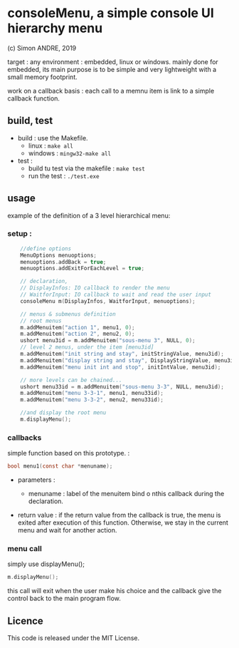 # consoleMenu, a simple console UI hierarchy menu

(c) Simon ANDRE, 2019

target : any environment : embedded, linux or windows.
mainly done for embedded, its main purpose is to be simple and very lightweight with a small memory footprint.

work on a callback basis : each call to a memnu item is link to a simple callback function.



## build, test

+ build : use the Makefile.
  + linux : `make all`
  + windows : `mingw32-make all`
+ test : 
  + build tu test via the makefile : `make test`
  + run the test : `./test.exe`


## usage

example of the definition of a 3 level hierarchical menu:
### setup : 
```c
    //define options
    MenuOptions menuoptions;
    menuoptions.addBack = true;
    menuoptions.addExitForEachLevel = true;

    // declaration,
    // DisplayInfos: IO callback to render the menu
    // WaitforInput: IO callback to wait and read the user input
    consoleMenu m(DisplayInfos, WaitforInput, menuoptions);

    // menus & submenus definition
    // root menus
    m.addMenuitem("action 1", menu1, 0);
    m.addMenuitem("action 2", menu2, 0);
    ushort menu3id = m.addMenuitem("sous-menu 3", NULL, 0);
    // level 2 menus, under the item [menu3id]
    m.addMenuitem("init string and stay", initStringValue, menu3id);
    m.addMenuitem("display string and stay", DisplayStringValue, menu3id);
    m.addMenuitem("menu init int and stop", initIntValue, menu3id);

    // more levels can be chained...
    ushort menu33id = m.addMenuitem("sous-menu 3-3", NULL, menu3id);
    m.addMenuitem("menu 3-3-1", menu1, menu33id);
    m.addMenuitem("menu 3-3-2", menu2, menu33id);

    //and display the root menu
    m.displayMenu();
```
### callbacks
simple function based on this prototype. :

```c
bool menu1(const char *menuname);
```
+ parameters :

  + menuname : label of the menuitem bind o nthis callback during the declaration.

+ return value :  if the return value from the callback is true, the menu is exited after execution of this function. Otherwise, we stay in the current menu and wait for another action.

###  menu call
simply use displayMenu();

```c
m.displayMenu();
```
this call will exit when the user make his choice and the callback give the control back to the main program flow. 

## Licence

This code is released under the MIT License.